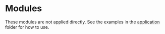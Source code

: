 # Modules

These modules are not applied directly. See the examples in the
[application](../application/) folder for how to use.
